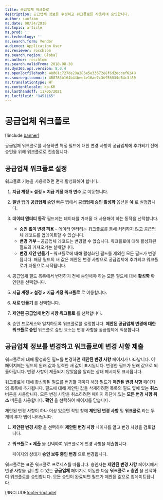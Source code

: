 ```yaml
---
title: 공급업체 워크플로
description: 공급업체 정보를 수정하고 워크플로를 사용하여 승인합니다.
author: sunfzam
ms.date: 08/24/2018
ms.topic: article
ms.prod: ''
ms.technology: ''
ms.search.form: Vendor
audience: Application User
ms.reviewer: roschlom
ms.search.region: Global
ms.author: roschlom
ms.search.validFrom: 2018-08-30
ms.dyn365.ops.version: 8.0.4
ms.openlocfilehash: 48d81c727de29a285e5e33672e8f6d2eccef6249
ms.sourcegitcommit: 408786b164b44bee4e16ae7c3d956034d54c3f80
ms.translationtype: HT
ms.contentlocale: ko-KR
ms.lasthandoff: 11/05/2021
ms.locfileid: "8451165"
---
```

# <a name="vendor-workflow"></a>공급업체 워크플로

[!include [banner](../includes/banner.md)]

공급업체 워크플로를 사용하면 특정 필드에 대한 변경 사항이 공급업체에 추가되기 전에 승인을 위해 워크플로로 전송됩니다.

## <a name="set-up-the-vendor-workflow"></a>공급업체 워크플로 설정

워크플로 기능을 사용하려면 먼저 활성화해야 합니다.

1. **지급 계정 \> 설정 \> 지급 계정 매개 변수** 로 이동합니다.
2. **일반** 탭의 **공급업체 승인** 빠른 탭에서 **공급업체 승인 활성화** 옵션을 **예** 로 설정합니다.
3. **데이터 엔터티 동작** 필드에는 데이터를 가져올 때 사용해야 하는 동작을 선택합니다.

    - **승인 없이 변경 허용** – 데이터 엔터티는 워크플로를 통해 처리하지 않고 공급업체 레코드를 업데이트할 수 있습니다.
    - **변경 거부** – 공급업체 레코드는 변경할 수 없습니다. 워크플로에 대해 활성화된 필드의 가져오기는 실패합니다.
    - **변경 제안 만들기** – 워크플로에 대해 활성화된 필드를 제외한 모든 필드가 변경됩니다. 해당 필드의 새 값은 제안된 변경 사항으로 공급업체에 추가되고 워크플로가 자동으로 시작됩니다.

4. 공급업체 필드 목록에서 변경하기 전에 승인해야 하는 모든 필드에 대해 **활성화** 확인란을 선택합니다.
5. **지급 계정 \> 설정 \> 지급 계정 워크플로** 로 이동합니다.
6. **새로 만들기** 를 선택합니다.
7. **제안된 공급업체 변경 사항 워크플로** 를 선택합니다. 
8. 승인 프로세스와 일치하도록 워크플로를 설정합니다. **제안된 공급업체 변경에 대한 워크플로 승인** 워크플로 승인 요소는 변경 사항을 공급업체에 적용합니다.

## <a name="change-vendor-information-and-submit-the-changes-to-the-workflow"></a>공급업체 정보를 변경하고 워크플로에 변경 사항 제출

워크플로에 대해 활성화된 필드를 변경하면 **제안된 변경 사항** 페이지가 나타납니다. 이 페이지에는 필드의 원래 값과 입력한 새 값이 표시됩니다. 변경한 필드가 원래 값으로 되돌아갑니다. 변경 사항이 제출되지 않았음을 알리는 상태 메시지도 표시됩니다. 

워크플로에 대해 활성화된 필드를 변경할 때마다 해당 필드가 **제안된 변경 사항** 페이지의 목록에 추가됩니다. 필드에 대해 제안된 값을 삭제하려면 목록의 필드 옆에 있는 **취소** 버튼을 사용합니다. 모든 변경 사항을 취소하려면 페이지 하단에 있는 **모든 변경 사항 취소** 버튼을 사용합니다. **확인** 을 선택하여 페이지를 닫습니다.

제안된 변경 사항이 하나 이상 있으면 작업 창에 **제안된 변경 사항** 및 **워크플로** 라는 두 개의 추가 탭이 나타납니다.

1. **제안된 변경 사항** 을 선택하여 **제안된 변경 사항** 페이지를 열고 변경 사항을 검토합니다.
2. **워크플로 \> 제출** 을 선택하여 워크플로에 변경 사항을 제출합니다.

    페이지의 상태가 **승인 보류 중인 변경** 으로 변경됩니다.

워크플로는 표준 워크플로 프로세스를 따릅니다. 승인자는 **제안된 변경 사항** 페이지에서 변경 사항을 검토할 수 있는 **공급업체** 페이지로 이동한 다음 **워크플로 \> 승인** 을 선택하여 워크플로를 승인합니다. 모든 승인이 완료되면 필드가 제안된 값으로 업데이트됩니다.


[!INCLUDE[footer-include](../../includes/footer-banner.md)]
